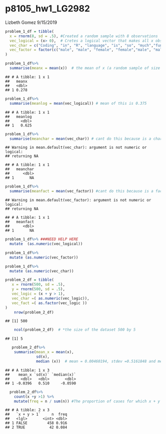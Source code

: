 p8105\_hw1\_LG2982
================
Lizbeth Gomez
9/15/2019

``` r
problem_1_df = tibble(
  x = rnorm(8, sd = .5), #Created a random sample with 8 observations
  vec_logical = (x> 0),  # Cretes a logical vector that makes all x obs >0
  vec_char = c("Coding", "in", "R", "language", "is", "so", "much","fun"), #created a vector with a character
  vec_factor = factor(c("male", "male", "female", "female","male", "male", "female", "female")) # created a variable with two level factor
)

problem_1_df%>%
  summarise(meanx = mean(x))  # the mean of x (a random sample of size 8 from a standard Normal distribution is 0.0563209   )
```

    ## # A tibble: 1 x 1
    ##   meanx
    ##   <dbl>
    ## 1 0.278

``` r
problem_1_df%>%
  summarise(meanlog = mean(vec_logical)) # mean of this is 0.375    
```

    ## # A tibble: 1 x 1
    ##   meanlog
    ##     <dbl>
    ## 1   0.625

``` r
problem_1_df%>%
  summarise(meanchar = mean(vec_char)) # cant do this because is a character vector
```

    ## Warning in mean.default(vec_char): argument is not numeric or logical:
    ## returning NA

    ## # A tibble: 1 x 1
    ##   meanchar
    ##      <dbl>
    ## 1       NA

``` r
problem_1_df%>%
  summarise(meanfact = mean(vec_factor)) #cant do this because is a factor vector
```

    ## Warning in mean.default(vec_factor): argument is not numeric or logical:
    ## returning NA

    ## # A tibble: 1 x 1
    ##   meanfact
    ##      <dbl>
    ## 1       NA

``` r
problem_1_df%>% ###NEED HELP HERE
  mutate  (as.numeric(vec_logical))

problem_1_df%>%
  mutate (as.numeric(vec_factor))

problem_1_df%>%
  mutate (as.numeric(vec_char))
```

``` r
problem_2_df = tibble(
   x = rnorm(500, sd = .5),
   y = rnorm(500, sd = .5),
   vec_logic = (x + y > 1),
   vec_char =( as.numeric(vec_logic)),
   vec_fact =( as.factor(vec_logic ))
)
    nrow(problem_2_df)   
```

    ## [1] 500

``` r
    ncol(problem_2_df)  # *the size of the dataset 500 by 5
```

    ## [1] 5

``` r
   problem_2_df%>%
    summarise(mean_x = mean(x), 
              sd(x), 
              median (x))  # mean = 0.00460194, stdev =0.5161848 and median =-0.006032529   
```

    ## # A tibble: 1 x 3
    ##    mean_x `sd(x)` `median(x)`
    ##     <dbl>   <dbl>       <dbl>
    ## 1 -0.0396   0.510     -0.0590

``` r
  problem_2_df%>%
    count(x +y >1) %>%
    mutate(freq = n / sum(n)) #The proportion of cases for which x + y > 1 = 7.6%
```

    ## # A tibble: 2 x 3
    ##   `x + y > 1`     n  freq
    ##   <lgl>       <int> <dbl>
    ## 1 FALSE         458 0.916
    ## 2 TRUE           42 0.084
